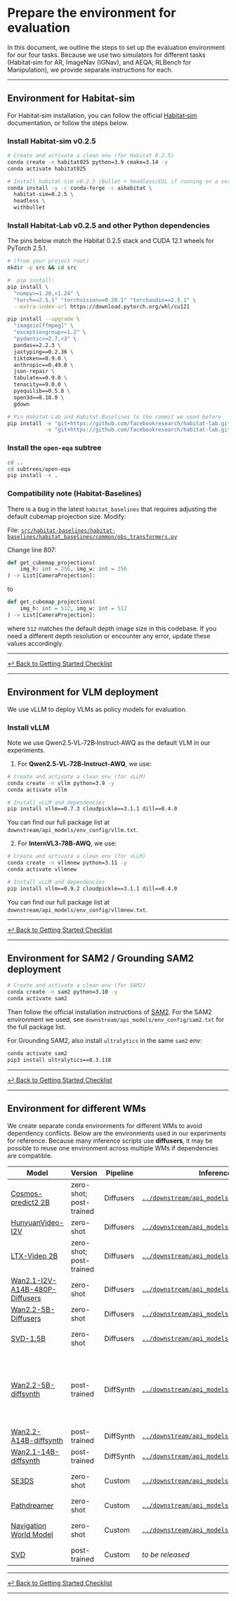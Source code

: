 # Prepare the environment for evaluation

In this document, we outline the steps to set up the evaluation environment for our four tasks. Because we use two simulators for different tasks (Habitat‑sim for AR, ImageNav (IGNav), and AEQA; RLBench for Manipulation), we provide separate instructions for each.

---

## Environment for Habitat-sim

For Habitat‑sim installation, you can follow the official [Habitat‑sim](https://github.com/facebookresearch/Habitat-sim) documentation, or follow the steps below.

### Install Habitat‑sim v0.2.5
```bash
# Create and activate a clean env (for Habitat 0.2.5)
conda create -n habitat025 python=3.9 cmake=3.14 -y
conda activate habitat025

# Install habitat-sim v0.2.5 (Bullet + headless/EGL if running on a server)
conda install -y -c conda-forge -c aihabitat \
  habitat-sim=0.2.5 \
  headless \
  withbullet
```

### Install Habitat‑Lab v0.2.5 and other Python dependencies

The pins below match the Habitat 0.2.5 stack and CUDA 12.1 wheels for PyTorch 2.5.1.

```bash
# (from your project root)
mkdir -p src && cd src

#  pip install:
pip install \
  "numpy>=1.20,<1.24" \
  "torch==2.5.1" "torchvision==0.20.1" "torchaudio==2.5.1" \
  --extra-index-url https://download.pytorch.org/whl/cu121

pip install --upgrade \
  "imageio[ffmpeg]" \
  "exceptiongroup>=1.2" \
  "pydantic>=2.7,<3" \
  pandas==2.2.3 \
  jaxtyping==0.2.36 \
  tiktoken==0.9.0 \
  anthropic==0.49.0 \
  json-repair \
  tabulate==0.9.0 \
  tenacity==9.0.0 \
  pyequilib==0.5.8 \
  open3d==0.18.0 \
  gdown

# Pin Habitat-Lab and Habitat-Baselines to the commit we used before
pip install -e "git+https://github.com/facebookresearch/habitat-lab.git@094d6be2f9d057e4781a68ae792132895fd4d3d0#egg=habitat_lab&subdirectory=habitat-lab" \
            -e "git+https://github.com/facebookresearch/habitat-lab.git@094d6be2f9d057e4781a68ae792132895fd4d3d0#egg=habitat_baselines&subdirectory=habitat-baselines"
```

### Install the `open-eqa` subtree
```bash
cd ..
cd subtrees/open-eqa
pip install -e .
```

### Compatibility note (Habitat‑Baselines)

There is a bug in the latest `habitat_baselines` that requires adjusting the default cubemap projection size. Modify:

File:
[`src/habitat-baselines/habitat-baselines/habitat_baselines/common/obs_transformers.py`](src/habitat-baselines/habitat-baselines/habitat_baselines/common/obs_transformers.py#L807)

Change line 807:
```python
def get_cubemap_projections(
    img_h: int = 256, img_w: int = 256
) -> List[CameraProjection]:
```
to
```python
def get_cubemap_projections(
    img_h: int = 512, img_w: int = 512
) -> List[CameraProjection]:
```
where `512` matches the default depth image size in this codebase. If you need a different depth resolution or encounter any error, update these values accordingly.

---

[↩︎ Back to Getting Started Checklist](../README.md#1-checklist-for-running-an-evaluation)

---

## Environment for VLM deployment

We use vLLM to deploy VLMs as policy models for evaluation.

### Install vLLM

Note we use Qwen2.5‑VL‑72B‑Instruct‑AWQ as the default VLM in our experiments.

1. For **Qwen2.5‑VL‑72B‑Instruct‑AWQ**, we use:
```bash
# Create and activate a clean env (for vLLM)
conda create -n vllm python=3.9 -y
conda activate vllm

# Install vLLM and dependencies
pip install vllm==0.7.3 cloudpickle==3.1.1 dill==0.4.0
```
You can find our full package list at `downstream/api_models/env_config/vllm.txt`.

2. For **InternVL3‑78B‑AWQ**, we use:
```bash
# Create and activate a clean env (for vLLM)
conda create -n vllmnew python=3.11 -y
conda activate vllmnew

# Install vLLM and dependencies
pip install vllm==0.9.2 cloudpickle==3.1.1 dill==0.4.0
```
You can find our full package list at `downstream/api_models/env_config/vllmnew.txt`.

---

[↩︎ Back to Getting Started Checklist](../README.md#1-checklist-for-running-an-evaluation)

---

## Environment for SAM2 / Grounding SAM2 deployment
```bash
# Create and activate a clean env (for SAM2)
conda create -n sam2 python=3.10 -y
conda activate sam2
```

Then follow the official installation instructions of [SAM2](https://github.com/facebookresearch/sam2?tab=readme-ov-file#installation). For the SAM2 environment we used, see `downstream/api_models/env_config/sam2.txt` for the full package list.

For Grounding SAM2, also install `ultralytics` in the same `sam2` env:
```bash
conda activate sam2
pip3 install ultralytics==8.3.118
```

---

[↩︎ Back to Getting Started Checklist](../README.md#1-checklist-for-running-an-evaluation)

---

## Environment for different WMs

We create separate conda environments for different WMs to avoid dependency conflicts. Below are the environments used in our experiments for reference. Because many inference scripts use **diffusers**, it may be possible to reuse one environment across multiple WMs if dependencies are compatible.

| Model                                                                                         | Version                 | Pipeline  | Inference Script                                                                               | Env Config                                                                                                 | Setup Reference                                                                                                          | Notes                                                                |
| --------------------------------------------------------------------------------------------- | ----------------------- | --------- | ---------------------------------------------------------------------------------------------- | ---------------------------------------------------------------------------------------------------------- | ------------------------------------------------------------------------------------------------------------------------ | -------------------------------------------------------------------- |
| [Cosmos-predict2 2B](https://github.com/nvidia-cosmos/cosmos-predict2)                        | zero-shot; post-trained | Diffusers | [`../downstream/api_models/cosmos_model.py`](../downstream/api_models/cosmos_model.py)               | [`../downstream/api_models/env_config/cosmos.txt`](../downstream/api_models/env_config/cosmos.txt)               | See setup in `cosmos_model.py` (lines 1–8): [L1–L8](../downstream/api_models/cosmos_model.py#L1-L8)                         | Env reused by **SVD** for zero-shot inference                        |
| [HunyuanVideo-I2V](https://github.com/Tencent/HunyuanVideo-I2V)                               | zero-shot               | Diffusers | [`../downstream/api_models/hunyuan_model.py`](../downstream/api_models/hunyuan_model.py)             | [`../downstream/api_models/env_config/hunyuan.txt`](../downstream/api_models/env_config/hunyuan.txt)             | See setup in `hunyuan_model.py` (lines 1–18): [L1–L18](../downstream/api_models/hunyuan_model.py#L1-L18)                    | —                                                                    |
| [LTX-Video 2B](https://github.com/Lightricks/LTX-Video)                                       | zero-shot; post-trained | Diffusers | [`../downstream/api_models/ltx_model.py`](../downstream/api_models/ltx_model.py)                     | [`../downstream/api_models/env_config/LTXvideo.txt`](../downstream/api_models/env_config/LTXvideo.txt)           | See setup in `ltx_model.py` (lines 1–9): [L1–L9](../downstream/api_models/ltx_model.py#L1-L9)                               | —                                                                    |
| [Wan2.1-I2V-A14B-480P-Diffusers](https://huggingface.co/Wan-AI/Wan2.1-I2V-14B-480P-Diffusers) | zero-shot               | Diffusers | [`../downstream/api_models/wan_model.py`](../downstream/api_models/wan_model.py)                     | [`../downstream/api_models/env_config/wan.txt`](../downstream/api_models/env_config/wan.txt)                     | See setup in `wan_model.py` (lines 1–5): [L1–L5](../downstream/api_models/wan_model.py#L1-L5)                               | —                                                                    |
| [Wan2.2-5B-Diffusers](https://huggingface.co/Wan-AI/Wan2.2-TI2V-5B-Diffusers)                 | zero-shot               | Diffusers | [`../downstream/api_models/wan22_ti2v_model.py`](../downstream/api_models/wan22_ti2v_model.py)       | `../downstream/api_models/env_config/wan22.txt`                                                               | See setup in `wan22_ti2v_model.py` (lines 7–12): [L7–L12](../downstream/api_models/wan22_ti2v_model.py#L7-L12)              | -                                          |
| [SVD-1.5B](https://huggingface.co/stabilityai/stable-video-diffusion-img2vid)                 | zero-shot               | Diffusers | [`../downstream/api_models/svd_model.py`](../downstream/api_models/svd_model.py)                     | *(same as Cosmos)*                                                                                         | —                                                                                                                        | Uses **Cosmos** env.                                                 |
| [Wan2.2-5B-diffsynth](https://github.com/modelscope/DiffSynth-Studio)                         | post-trained            | DiffSynth | [`../downstream/api_models/wan_model_diffsynth.py`](../downstream/api_models/wan_model_diffsynth.py) | [`../downstream/api_models/env_config/wan_diffsynth.txt`](../downstream/api_models/env_config/wan_diffsynth.txt) | See setup in `wan_model_diffsynth.py` (lines 1–5): [L1–L5](../downstream/api_models/wan_model_diffsynth.py#L1-L5)           | Base env for **Wan2.2-A14B-diffsynth** and **Wan2.1-14B-diffsynth**. |
| [Wan2.2-A14B-diffsynth](https://github.com/modelscope/DiffSynth-Studio)                       | post-trained            | DiffSynth | [`../downstream/api_models/wan_model_diffsynth.py`](../downstream/api_models/wan_model_diffsynth.py) | *(same as Wan2.2-5B-diffsynth)*                                                                            | —                                                                                                                        | Shares env with 5B.                                                  |
| [Wan2.1-14B-diffsynth](https://github.com/modelscope/DiffSynth-Studio)                        | post-trained            | DiffSynth | [`../downstream/api_models/wan_model_diffsynth.py`](../downstream/api_models/wan_model_diffsynth.py) | *(same as Wan2.2-5B-diffsynth)*                                                                            | —                                                                                                                        | Shares env with 5B.                                                  |
| [SE3DS](https://github.com/google-research/se3ds)                                             | zero-shot               | Custom    | [`../downstream/api_models/se3ds_model.py`](../downstream/api_models/se3ds_model.py)                 | [`../downstream/api_models/env_config/se3ds.txt`](../downstream/api_models/env_config/se3ds.txt)                 | Follow SE3DS README (Setup Instructions): https://github.com/google-research/se3ds?tab=readme-ov-file#setup-instructions | —                                                                    |
| [Pathdreamer](https://github.com/google-research/pathdreamer)                                 | zero-shot               | Custom    | [`../downstream/api_models/pathdreamer_model.py`](../downstream/api_models/pathdreamer_model.py)     | *(same as SE3DS)*                                                                                          | —                                                                                                                        | Shares env with **SE3DS**.                                           |
| [Navigation World Model](https://github.com/facebookresearch/nwm/)                            | zero-shot               | Custom    | [`../downstream/api_models/nwm_model.py`](../downstream/api_models/nwm_model.py)                     | [`../downstream/api_models/env_config/nwm.txt`](../downstream/api_models/env_config/nwm.txt)                     | Follow NWM README (Requirements): https://github.com/facebookresearch/nwm/?tab=readme-ov-file#requirements               | —                                                                    |
| [SVD](https://huggingface.co/stabilityai/stable-video-diffusion-img2vid)                      | post-trained            | Custom    | *to be released*                                                                               | *to be released*                                                                                           | *to be released*                                                                                                         | Placeholders in doc.                                                 |

---

[↩︎ Back to Getting Started Checklist](../README.md#1-checklist-for-running-an-evaluation)

---